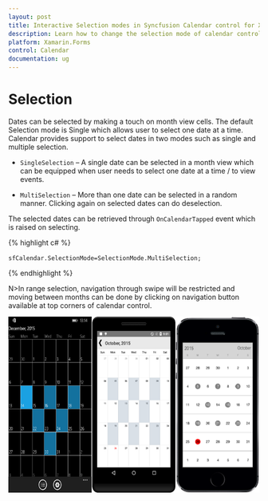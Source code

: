 ```yaml
---
layout: post
title: Interactive Selection modes in Syncfusion Calendar control for Xamarin.Forms
description: Learn how to change the selection mode of calendar control
platform: Xamarin.Forms
control: Calendar
documentation: ug
---
```


# Selection

Dates can be selected by making a touch on month view cells. The default Selection mode is Single which allows user to select one date at a time. Calendar provides support to select dates in two modes such as single and multiple selection.

* `SingleSelection` – A single date can be selected in a month view which can be equipped when user needs to select one date at a time / to view events.

* `MultiSelection` – More than one date can be selected in a random manner. Clicking again on selected dates can do deselection.

The selected dates can be retrieved through `OnCalendarTapped` event which is raised on selecting.

{% highlight c# %}
	
	sfCalendar.SelectionMode=SelectionMode.MultiSelection;
	
{% endhighlight %}

N>In range selection, navigation through swipe will be restricted and moving between months can be done by clicking on navigation button available at top corners of calendar control.

![](images/Selection.png)